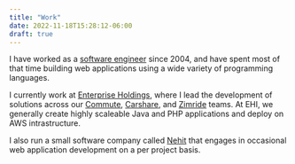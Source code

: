 ```yaml
---
title: "Work"
date: 2022-11-18T15:28:12-06:00
draft: true
---
```


I have worked as a [software engineer](https://www.linkedin.com/in/samtihen/) since 2004, and have spent most of that time building web applications using a wide variety of programming languages.

I currently work at [Enterprise Holdings](https://www.ehi.com/), where I lead the development of solutions across our [Commute](https://www.commutewithenterprise.com/), [Carshare](https://www.enterprisecarshare.ca), and [Zimride](https://www.zimride.com/) teams. At EHI, we generally create highly scaleable Java and PHP applications and deploy on AWS intrastructure.

I also run a small software company called [Nehit](https://www.nehit.com/) that engages in occasional web application development on a per project basis.